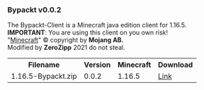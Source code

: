 <h3>Bypackt v0.0.2</h3>
The Bypackt-Client is a Minecraft java edition client for 1.16.5.<br>
<b>IMPORTANT</b>: You are using this client on you own risk!<br>
"<a href="https://www.minecraft.net/">Minecraft</a>" © copyright by <b>Mojang AB.</b><br>
Modified by <b>ZeroZipp</b> 2021 do not steal.<br>
<table>
  <tr>
    <th>Filename</th>
    <th>Version</th>
    <th>Minecraft</th>
    <th>Download</th>
  </tr>
  <tr>
    <td>1.16.5-Bypackt.zip</td>
    <td>0.0.2</td>
    <td>1.16.5</td>
    <td><a href="https://zerozipp.github.io/downloads/1.16.5-Bypackt.zip">Link</a></td>
  </tr>
</table>
